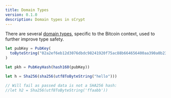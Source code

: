```yaml
---
title: Domain Types
version: 0.1.0
description: Domain types in sCrypt
---
```


There are several [domain types](https://scrypt.io/scrypt-ts/getting-started/how-to-write-a-contract#domain-types), specific to the Bitcoin context, used to further improve type safety.

```ts
let pubKey = PubKey(
  toByteString("02a2ef6eb12d3076dbdc98241920f75ac88b664656400aa390a0b236ea1eb6ec0b")
)

let pkh = PubKeyHash(hash160(pubKey))

let h = Sha256(sha256(utf8ToByteString("hello")))

// Will fail as passed data is not a SHA256 hash:
//let h2 = Sha256(utf8ToByteString('ffaabb'))
```
